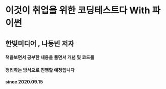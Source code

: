 # 이것이 취업을 위한 코딩테스트다 With 파이썬

## 한빛미디어 , 나동빈 저자

#### 책을보면서 공부한 내용을 풀면서 개념 및 코드를

#### 정리하는 방식으로 진행할 예정입니다

#### since 2020.09.15
